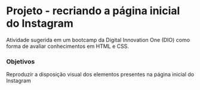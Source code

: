 # Projeto - recriando a página inicial do Instagram

Atividade sugerida em um bootcamp da Digital Innovation One (DIO) como forma de avaliar conhecimentos em HTML e CSS.

### Objetivos

Reproduzir a disposição visual dos elementos presentes na página inicial do Instagram
